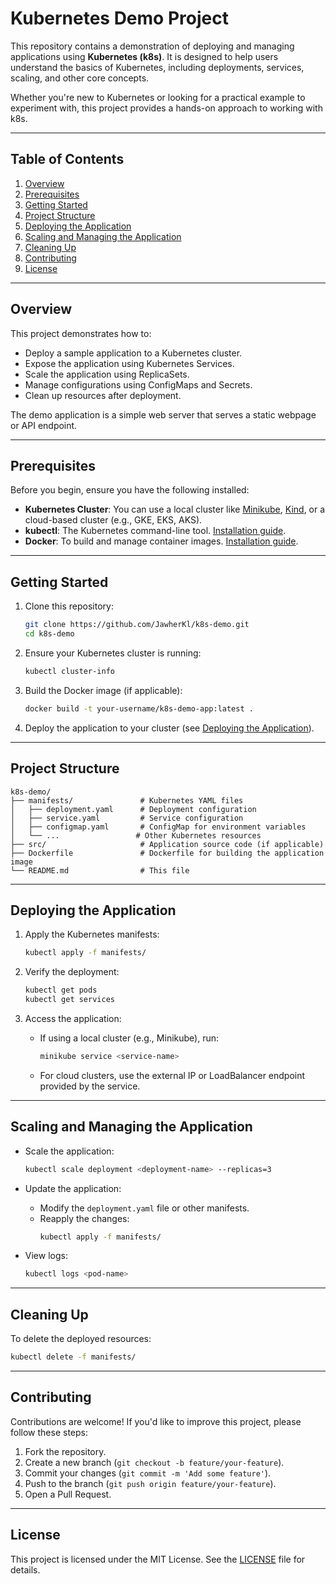 # Kubernetes Demo Project

This repository contains a demonstration of deploying and managing applications using **Kubernetes (k8s)**. It is designed to help users understand the basics of Kubernetes, including deployments, services, scaling, and other core concepts.

Whether you're new to Kubernetes or looking for a practical example to experiment with, this project provides a hands-on approach to working with k8s.

---

## Table of Contents

1. [Overview](#overview)
2. [Prerequisites](#prerequisites)
3. [Getting Started](#getting-started)
4. [Project Structure](#project-structure)
5. [Deploying the Application](#deploying-the-application)
6. [Scaling and Managing the Application](#scaling-and-managing-the-application)
7. [Cleaning Up](#cleaning-up)
8. [Contributing](#contributing)
9. [License](#license)

---

## Overview

This project demonstrates how to:
- Deploy a sample application to a Kubernetes cluster.
- Expose the application using Kubernetes Services.
- Scale the application using ReplicaSets.
- Manage configurations using ConfigMaps and Secrets.
- Clean up resources after deployment.

The demo application is a simple web server that serves a static webpage or API endpoint.

---

## Prerequisites

Before you begin, ensure you have the following installed:

- **Kubernetes Cluster**: You can use a local cluster like [Minikube](https://minikube.sigs.k8s.io/docs/), [Kind](https://kind.sigs.k8s.io/), or a cloud-based cluster (e.g., GKE, EKS, AKS).
- **kubectl**: The Kubernetes command-line tool. [Installation guide](https://kubernetes.io/docs/tasks/tools/).
- **Docker**: To build and manage container images. [Installation guide](https://docs.docker.com/get-docker/).

---

## Getting Started

1. Clone this repository:
   ```bash
   git clone https://github.com/JawherKl/k8s-demo.git
   cd k8s-demo
   ```

2. Ensure your Kubernetes cluster is running:
   ```bash
   kubectl cluster-info
   ```

3. Build the Docker image (if applicable):
   ```bash
   docker build -t your-username/k8s-demo-app:latest .
   ```

4. Deploy the application to your cluster (see [Deploying the Application](#deploying-the-application)).

---

## Project Structure

```
k8s-demo/
├── manifests/               # Kubernetes YAML files
│   ├── deployment.yaml      # Deployment configuration
│   ├── service.yaml         # Service configuration
│   ├── configmap.yaml       # ConfigMap for environment variables
│   └── ...                 # Other Kubernetes resources
├── src/                     # Application source code (if applicable)
├── Dockerfile               # Dockerfile for building the application image
└── README.md                # This file
```

---

## Deploying the Application

1. Apply the Kubernetes manifests:
   ```bash
   kubectl apply -f manifests/
   ```

2. Verify the deployment:
   ```bash
   kubectl get pods
   kubectl get services
   ```

3. Access the application:
   - If using a local cluster (e.g., Minikube), run:
     ```bash
     minikube service <service-name>
     ```
   - For cloud clusters, use the external IP or LoadBalancer endpoint provided by the service.

---

## Scaling and Managing the Application

- Scale the application:
  ```bash
  kubectl scale deployment <deployment-name> --replicas=3
  ```

- Update the application:
  - Modify the `deployment.yaml` file or other manifests.
  - Reapply the changes:
    ```bash
    kubectl apply -f manifests/
    ```

- View logs:
  ```bash
  kubectl logs <pod-name>
  ```

---

## Cleaning Up

To delete the deployed resources:
```bash
kubectl delete -f manifests/
```

---

## Contributing

Contributions are welcome! If you'd like to improve this project, please follow these steps:

1. Fork the repository.
2. Create a new branch (`git checkout -b feature/your-feature`).
3. Commit your changes (`git commit -m 'Add some feature'`).
4. Push to the branch (`git push origin feature/your-feature`).
5. Open a Pull Request.

---

## License

This project is licensed under the MIT License. See the [LICENSE](LICENSE) file for details.

